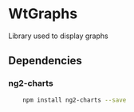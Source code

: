 # WtGraphs
Library used to display graphs


## Dependencies
### ng2-charts
```bash
    npm install ng2-charts --save
```
